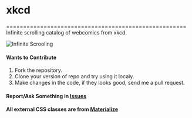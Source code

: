 # xkcd
=====================================================
Infinite scrolling catalog of webcomics from xkcd.

<img src="https://imgs.xkcd.com/comics/infinite_scrolling.png" alt="Infinite Scrooling">

#### Wants to Contribute
1. Fork the repository.
2. Clone your version of repo and try using it localy.
3. Make changes in the code, if they looks good, send me a pull request.

#### Report/Ask Something in [Issues](https://github.com/lalitsom/xkcd/issues)


#### All external CSS classes are from [Materialize](http://materializecss.com)

